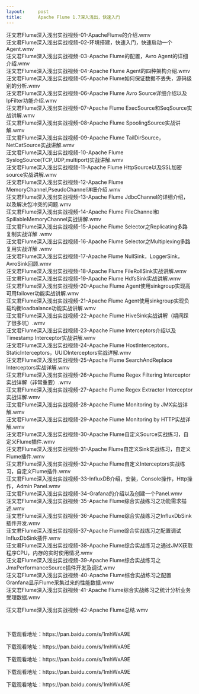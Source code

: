```yaml
---
layout:     post
title:      Apache Flume 1.7深入浅出，快速入门
---
```

<div id="article_content" class="article_content clearfix csdn-tracking-statistics" data-pid="blog" data-mod="popu_307" data-dsm="post">
								            <link rel="stylesheet" href="https://csdnimg.cn/release/phoenix/template/css/ck_htmledit_views-f76675cdea.css">
						<div class="htmledit_views" id="content_views">
                
汪文君Flume深入浅出实战视频-01-ApacheFlume的介绍.wmv<br>
汪文君Flume深入浅出实战视频-02-环境搭建，快速入门，快速启动一个Agent.wmv<br>
汪文君Flume深入浅出实战视频-03-Apache Flume的配置，Avro Agent的详细介绍.wmv<br>
汪文君Flume深入浅出实战视频-04-Apache Flume Agent的四种架构介绍.wmv<br>
汪文君Flume深入浅出实战视频-05-Apache Flume如何保证数据不丢失，源码级别的分析.wmv<br>
汪文君Flume深入浅出实战视频-06-Apache Flume Avro Source详细介绍以及IpFilter功能介绍.wmv<br>
汪文君Flume深入浅出实战视频-07-Apache Flume ExecSource和SeqSource实战讲解.wmv<br>
汪文君Flume深入浅出实战视频-08-Apache Flume SpoolingSource实战讲解.wmv<br>
汪文君Flume深入浅出实战视频-09-Apache Flume TailDirSource，NetCatSource实战讲解.wmv<br>
汪文君Flume深入浅出实战视频-10-Apache Flume SyslogSource(TCP,UDP,multiport)实战讲解.wmv<br>
汪文君Flume深入浅出实战视频-11-Apache Flume HttpSource以及SSL加密source实战讲解.wmv<br>
汪文君Flume深入浅出实战视频-12-Apache Flume MemoryChannel,PseudoChannel详细介绍.wmv<br>
汪文君Flume深入浅出实战视频-13-Apache Flume JdbcChannel的详细介绍，以及解决包冲突的问题.wmv<br>
汪文君Flume深入浅出实战视频-14-Apache Flume FileChannel和SpillableMemoryChannel实战讲解.wmv<br>
汪文君Flume深入浅出实战视频-15-Apache Flume Selector之Replicating多路复制实战详解 .wmv<br>
汪文君Flume深入浅出实战视频-16-Apache Flume Selector之Multiplexing多路复用实战详解 .wmv<br>
汪文君Flume深入浅出实战视频-17-Apache Flume NullSink，LoggerSink，AvroSink回顾.wmv<br>
汪文君Flume深入浅出实战视频-18-Apache Flume FileRollSink实战讲解.wmv<br>
汪文君Flume深入浅出实战视频-19-Apache Flume HdfsSink实战讲解.wmv<br>
汪文君Flume深入浅出实战视频-20-Apache Flume Agent使用sinkgroup实现高可用failover功能实战讲解.wmv<br>
汪文君Flume深入浅出实战视频-21-Apache Flume Agent使用sinkgroup实现负载均衡loadbalance功能实战讲解.wmv<br>
汪文君Flume深入浅出实战视频-22-Apache Flume HiveSink实战讲解（期间踩了很多坑）.wmv<br>
汪文君Flume深入浅出实战视频-23-Apache Flume Interceptors介绍以及Timestamp Interceptor实战讲解.wmv<br>
汪文君Flume深入浅出实战视频-24-Apache Flume HostInterceptors，StaticInterceptors，UUIDInterceptors实战详解.wmv<br>
汪文君Flume深入浅出实战视频-25-Apache Flume SearchAndReplace Interceptors实战详解.wmv<br>
汪文君Flume深入浅出实战视频-26-Apache Flume Regex Filtering Interceptor实战详解（非常重要）.wmv<br>
汪文君Flume深入浅出实战视频-27-Apache Flume Regex Extractor Interceptor实战详解.wmv<br>
汪文君Flume深入浅出实战视频-28-Apache Flume Monitoring by JMX实战详解.wmv<br>
汪文君Flume深入浅出实战视频-29-Apache Flume Monitoring by HTTP实战详解.wmv<br>
汪文君Flume深入浅出实战视频-30-Apache Flume自定义Source实战练习，自定义Flume插件.wmv<br>
汪文君Flume深入浅出实战视频-31-Apache Flume自定义Sink实战练习，自定义Flume插件.wmv<br>
汪文君Flume深入浅出实战视频-32-Apache Flume自定义Interceptors实战练习，自定义Flume插件.wmv<br>
汪文君Flume深入浅出实战视频-33-InfluxDB介绍，安装，Console操作，Http操作，Admin Panel.wmv<br>
汪文君Flume深入浅出实战视频-34-Grafana的介绍以及创建一个Panel.wmv<br>
汪文君Flume深入浅出实战视频-35-Apache Flume综合实战练习之功能需求描述.wmv<br>
汪文君Flume深入浅出实战视频-36-Apache Flume综合实战练习之InfluxDbSink插件开发.wmv<br>
汪文君Flume深入浅出实战视频-37-Apache Flume综合实战练习之配置调试InfluxDbSink插件.wmv<br>
汪文君Flume深入浅出实战视频-38-Apache Flume综合实战练习之通过JMX获取程序CPU，内存的实时使用情况.wmv<br>
汪文君Flume深入浅出实战视频-39-Apache Flume综合实战练习之JmxPerformanceSource插件开发及调试.wmv<br>
汪文君Flume深入浅出实战视频-40-Apache Flume综合实战练习之配置Granfana显示Flume采集过来的性能数据.wmv<br>
汪文君Flume深入浅出实战视频-41-Apache Flume综合实战练习之统计分析业务受理数据.wmv<br><p>汪文君Flume深入浅出实战视频-42-Apache Flume总结.wmv</p>
<p><br></p>
<p>下载观看地址：https://pan.baidu.com/s/1mhWxA9E</p>
<p>下载观看地址：https://pan.baidu.com/s/1mhWxA9E<br></p>
<p>下载观看地址：https://pan.baidu.com/s/1mhWxA9E<br></p>
<p>下载观看地址：https://pan.baidu.com/s/1mhWxA9E<br></p>
<p>下载观看地址：https://pan.baidu.com/s/1mhWxA9E<br></p>
            </div>
                </div>